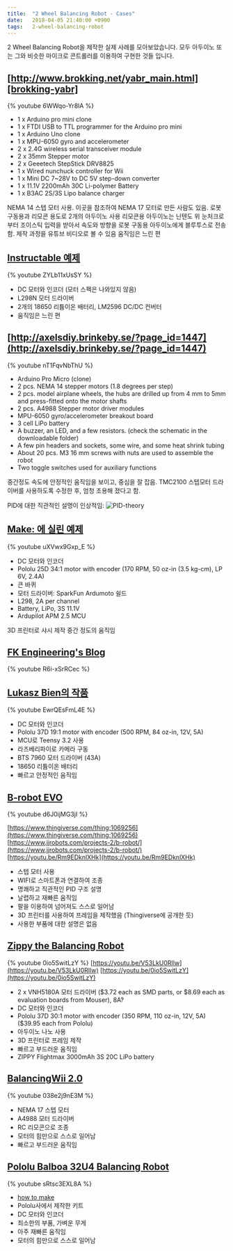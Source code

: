 ```yaml
---
title:  "2 Wheel Balancing Robot - Cases"
date:   2018-04-05 21:40:00 +0900
tags:   2-wheel-balancing-robot
---
```


2 Wheel Balancing Robot을 제작한 실제 사례를 모아보았습니다. 모두 아두이노 또는 그와 비슷한 마이크로 콘트롤러를 이용하여 구현한 것들 입니다.


## [http://www.brokking.net/yabr_main.html][brokking-yabr]

{% youtube 6WWqo-Yr8lA %}

* 1 x Arduino pro mini clone
* 1 x FTDI USB to TTL programmer for the Arduino pro mini
* 1 x Arduino Uno clone
* 1 x MPU-6050 gyro and accelerometer
* 2 x 2.4G wireless serial transceiver module
* 2 x 35mm Stepper motor
* 2 x Geeetech StepStick DRV8825
* 1 x Wired nunchuck controller for Wii
* 1 x Mini DC 7~28V to DC 5V step-down converter
* 1 x 11.1V 2200mAh 30C Li-polymer Battery
* 1 x B3AC 2S/3S Lipo balance charger

NEMA 14 스텝 모터 사용. 이곳을 참조하여 NEMA 17 모터로 만든 사람도 있음.
로봇 구동용과 리모콘 용도로 2개의 아두이노 사용
리모콘용 아두이노는 닌텐도 위 눈처크로부터 조이스틱 입력을 받아서 속도와 방향을 로봇 구동용 아두이노에게 블루투스로 전송함.
제작 과정을 유튜브 비디오로 볼 수 있음
움직임은 느린 편

## [Instructable 예제][instructable1]

{% youtube ZYLb11xUsSY %}

* DC 모터와 인코더 (모터 스펙은 나와있지 않음)
* L298N 모터 드라이버
* 2개의 18650 리튬이온 배터리, LM2596 DC/DC 컨버터
* 움직임은 느린 편


## [http://axelsdiy.brinkeby.se/?page_id=1447](http://axelsdiy.brinkeby.se/?page_id=1447)

{% youtube nT1FqvNbThU %}

* Arduino Pro Micro (clone)
* 2 pcs. NEMA 14 stepper motors (1.8 degrees per step)
* 2 pcs. model airplane wheels, the hubs are drilled up from 4 mm to 5mm and press-fitted onto the motor shafts
* 2 pcs. A4988 Stepper motor driver modules
* MPU-6050 gyro/accelerometer breakout board
* 3 cell LiPo battery
* A buzzer, an LED, and a few resistors. (check the schematic in the downloadable folder)
* A few pin headers and sockets, some wire, and some heat shrink tubing
* About 20 pcs. M3 16 mm screws with nuts are used to assemble the robot
* Two toggle switches used for auxiliary functions

중간정도 속도에 안정적인 움직임을 보이고, 중심을 잘 잡음.
TMC2100 스텝모터 드라이버를 사용하도록 수정한 후, 엄청 조용해 졌다고 함.

PID에 대한 직관적인 설명이 인상적임:
![PID-theory](http://axelsdiy.brinkeby.se/wp-content/uploads/2015/11/balancingSystem700.png)


## [Make: 에 실린 예제](https://makezine.com/projects/arduroller-self-balancing-robot/)

{% youtube uXVwx9Gxp_E %}

* DC 모터와 인코더
* Pololu 25D 34:1 motor with encoder (170 RPM, 50 oz-in (3.5 kg-cm), LP 6V, 2.4A)
* 큰 바퀴
* 모터 드라이버: SparkFun Ardumoto 쉴드
* L298, 2A per channel
* Battery, LiPo, 3S 11.1V
* Ardupilot APM 2.5 MCU

3D 프린터로 샤시 제작
중간 정도의 움직임


## [FK Engineering's Blog](http://fkeng.blogspot.kr/2016/04/self-balancing-two-wheels-mobile-robot.html?m=1)

{% youtube R6i-xSrRCec %}


## [Lukasz Bien의 작품](https://youtu.be/EwrQEsFmL4E )

{% youtube EwrQEsFmL4E %}

* DC 모터와 인코더
* Pololu 37D 19:1 motor with encoder (500 RPM, 84 oz-in, 12V, 5A)
* MCU로 Teensy 3.2 사용
* 라즈베리파이로 카메라 구동
* BTS 7960 모터 드라이버 (43A)
* 18650 리튬이온 배터리
* 빠르고 안정적인 움직임


## [B-robot EVO](https://www.thingiverse.com/thing:2306541)

{% youtube d6J0ijMG3jI %}

[https://www.thingiverse.com/thing:1069256](https://www.thingiverse.com/thing:1069256)
[https://www.jjrobots.com/projects-2/b-robot/](https://www.jjrobots.com/projects-2/b-robot/)
[https://youtu.be/Rm9EDknlXHk](https://youtu.be/Rm9EDknlXHk)

* 스텝 모터 사용
* WIFI로 스마트폰과 연결하여 조종
* 명쾌하고 직관적인 PID 구조 설명
* 날렵하고 재빠른 움직임
* 팔을 이용하여 넘어져도 스스로 일어남
* 3D 프린터를 사용하여 프레임을 제작했음 (Thingiverse에 공개한 듯)
* 사용한 부품에 대한 설명은 없음


## [Zippy the Balancing Robot](https://github.com/elkayem/ZippyTheBalancingRobot)

{% youtube 0io5SwitLzY %}
[https://youtu.be/V53LkU0RIlw](https://youtu.be/V53LkU0RIlw)
[https://youtu.be/0io5SwitLzY](https://youtu.be/0io5SwitLzY)

* 2 x VNH5180A 모터 드라이버 (\$3.72 each as SMD parts, or $8.69 each as evaluation boards from Mouser), 8A?
* DC 모터와 인코더
* Pololu 37D 30:1 motor with encoder (350 RPM, 110 oz-in, 12V, 5A) ($39.95 each from Pololu)
* 아두이노 나노 사용
* 3D 프린터로 프레임 제작
* 빠르고 부드러운 움직임
* ZIPPY Flightmax 3000mAh 3S 20C LiPo battery


## [BalancingWii 2.0](https://github.com/mahowik/BalancingWii)

{% youtube 038e2j9nE3M %}

* NEMA 17 스텝 모터
* A4988 모터 드라이버
* RC 리모콘으로 조종
* 모터의 힘만으로 스스로 일어남
* 빠르고 부드러운 움직임


## [Pololu Balboa 32U4 Balancing Robot](https://www.pololu.com/category/210/balboa-robot-and-accessories)

{% youtube sRtsc3EXL8A %}

* [how to make](https://www.pololu.com/blog/662/how-to-make-a-balboa-robot-balance-part-1-selecting-mechanical-parts)
* Pololu사에서 제작한 키트
* DC 모터와 인코더
* 최소한의 부품, 가벼운 무게
* 아주 재빠른 움직임
* 모터의 힘만으로 스스로 일어남


[brokking-yabr]: http://www.brokking.net/yabr_main.html
[instructable1]: http://www.instructables.com/id/2-Wheel-Self-Balancing-Robot-by-using-Arduino-and-/
